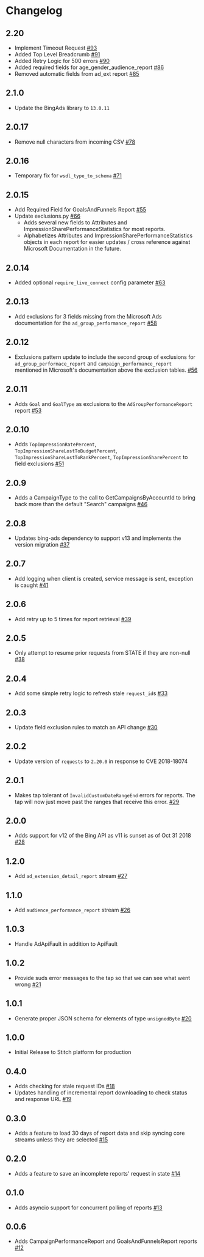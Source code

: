 # Changelog

## 2.20
  * Implement Timeout Request [#93](https://github.com/singer-io/tap-bing-ads/pull/93)
  * Added Top Level Breadcrumb [#91](https://github.com/singer-io/tap-bing-ads/pull/91)
  * Added Retry Logic for 500 errors [#90](https://github.com/singer-io/tap-bing-ads/pull/90)
  * Added required fields for age_gender_audience_report [#86](https://github.com/singer-io/tap-bing-ads/pull/86)
  * Removed automatic fields from ad_ext report [#85](https://github.com/singer-io/tap-bing-ads/pull/85)


## 2.1.0
  * Update the BingAds library to `13.0.11`

## 2.0.17
  * Remove null characters from incoming CSV [#78](https://github.com/singer-io/tap-bing-ads/pull/78)

## 2.0.16
  * Temporary fix for `wsdl_type_to_schema` [#71](https://github.com/singer-io/tap-bing-ads/pull/71)

## 2.0.15
  * Add Required Field for GoalsAndFunnels Report [#55](https://github.com/singer-io/tap-bing-ads/pull/55)
  * Update exclusions.py [#66](https://github.com/singer-io/tap-bing-ads/pull/66)
    * Adds several new fields to Attributes and ImpressionSharePerformanceStatistics for most reports.
    * Alphabetizes Attributes and ImpressionSharePerformanceStatistics objects in each report for easier updates / cross reference against Microsoft Documentation in the future.

## 2.0.14
  * Added optional `require_live_connect` config parameter [#63](https://github.com/singer-io/tap-bing-ads/pull/63)

## 2.0.13
  * Add exclusions for 3 fields missing from the Microsoft Ads documentation for the `ad_group_performance_report` [#58](https://github.com/singer-io/tap-bing-ads/pull/58)

## 2.0.12
  * Exclusions pattern update to include the second group of exclusions for `ad_group_performace_report` and `campaign_performance_report` mentioned in Microsoft's documentation above the exclusion tables. [#56](https://github.com/singer-io/tap-bing-ads/pull/56)

## 2.0.11
  * Adds `Goal` and `GoalType` as exclusions to the `AdGroupPerformanceReport` report [#53](https://github.com/singer-io/tap-bing-ads/pull/53)

## 2.0.10
  * Adds `TopImpressionRatePercent`, `TopImpressionShareLostToBudgetPercent`, `TopImpressionShareLostToRankPercent`, `TopImpressionSharePercent` to field exclusions [#51](https://github.com/singer-io/tap-bing-ads/pull/51)

## 2.0.9
  * Adds a CampaignType to the call to GetCampaignsByAccountId to bring back more than the default "Search" campaigns [#46](https://github.com/singer-io/tap-bing-ads/pull/46)

## 2.0.8
  * Updates bing-ads dependency to support v13 and implements the version migration [#37](https://github.com/singer-io/tap-bing-ads/pull/37)

## 2.0.7
  * Add logging when client is created, service message is sent, exception is caught [#41](https://github.com/singer-io/tap-bing-ads/pull/41)

## 2.0.6
  * Add retry up to 5 times for report retrieval [#39](https://github.com/singer-io/tap-bing-ads/pull/39)

## 2.0.5
  * Only attempt to resume prior requests from STATE if they are non-null [#38](https://github.com/singer-io/tap-bing-ads/pull/38/)

## 2.0.4
  * Add some simple retry logic to refresh stale `request_id`s [#33](https://github.com/singer-io/tap-bing-ads/pull/33)

## 2.0.3
  * Update field exclusion rules to match an API change [#30](https://github.com/singer-io/tap-bing-ads/pull/30)

## 2.0.2
  * Update version of `requests` to `2.20.0` in response to CVE 2018-18074

## 2.0.1
  * Makes tap tolerant of `InvalidCustomDateRangeEnd` errors for reports. The tap will now just move past the ranges that receive this error. [#29](https://github.com/singer-io/tap-bing-ads/pull/29)

## 2.0.0
  * Adds support for v12 of the Bing API as v11 is sunset as of Oct 31 2018 [#28](https://github.com/singer-io/tap-bing-ads/pull/28)

## 1.2.0
  * Add `ad_extension_detail_report` stream [#27](https://github.com/singer-io/tap-bing-ads/pull/27)

## 1.1.0
  * Add `audience_performance_report` stream [#26](https://github.com/singer-io/tap-bing-ads/pull/26)

## 1.0.3
  * Handle AdApiFault in addition to ApiFault

## 1.0.2
  * Provide suds error messages to the tap so that we can see what went wrong [#21](https://github.com/singer-io/tap-bing-ads/pull/21)

## 1.0.1
  * Generate proper JSON schema for elements of type `unsignedByte` [#20](https://github.com/singer-io/tap-bing-ads/pull/20)

## 1.0.0
  * Initial Release to Stitch platform for production

## 0.4.0
  * Adds checking for stale request IDs [#18](https://github.com/singer-io/tap-bing-ads/pull/18)
  * Updates handling of incremental report downloading to check status and response URL [#19](https://github.com/singer-io/tap-bing-ads/pull/19)

## 0.3.0
  * Adds a feature to load 30 days of report data and skip syncing core streams unless they are selected [#15](https://github.com/singer-io/tap-bing-ads/pull/15)

## 0.2.0
  * Adds a feature to save an incomplete reports' request in state [#14](https://github.com/singer-io/tap-bing-ads/pull/14)

## 0.1.0
  * Adds asyncio support for concurrent polling of reports [#13](https://github.com/singer-io/tap-bing-ads/pull/13)

## 0.0.6
  * Adds CampaignPerformanceReport and GoalsAndFunnelsReport reports [#12](https://github.com/singer-io/tap-bing-ads/pull/12)
